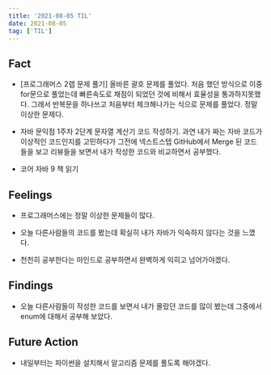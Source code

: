 ```yaml
---
title: '2021-08-05 TIL'
date: 2021-08-05
tag: ['TIL']
---
```


## Fact

- [프로그래머스 2렙 문제 풀기] 올바른 괄호 문제를 풀었다. 처음 했던 방식으로 이중 for문으로 풀었는데 빠른속도로 채점이 되었던 것에 비해서 효율성을 통과하지못했다. 그래서 반복문을 하나쓰고 처음부터 체크해나가는 식으로 문제를 풀었다. 정말 이상한 문제다.

- 자바 문익점 1주차 2단계 문자열 계산기 코드 작성하기. 과연 내가 짜는 자바 코드가 이상적인 코드인지를 고민하다가 그전에 넥스트스텝 GitHub에서 Merge 된 코드들을 보고 리뷰들을 보면서 내가 작성한 코드와 비교하면서 공부했다.

- 코어 자바 9 책 읽기

## Feelings

- 프로그래머스에는 정말 이상한 문제들이 많다.

- 오늘 다른사람들의 코드를 봤는데 확실히 내가 자바가 익숙하지 않다는 것을 느꼈다.

- 천천히 공부한다는 마인드로 공부하면서 완벽하게 익히고 넘어가야겠다.

## Findings

- 오늘 다른사람들이 작성한 코드를 보면서 내가 몰랐던 코드를 많이 봤는데 그중에서 enum에 대해서 공부해 보았다.

## Future Action

- 내일부터는 파이썬을 설치해서 알고리즘 문제를 풀도록 해야겠다.
